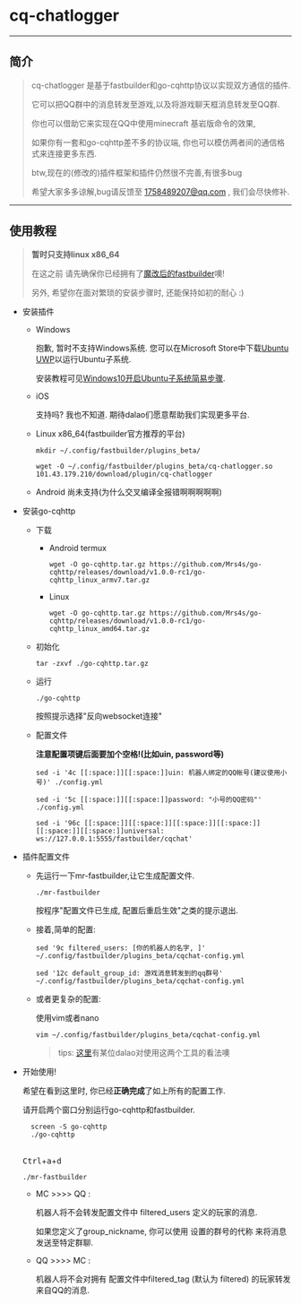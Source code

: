 cq-chatlogger
=============================

-------------------------

## 简介
> cq-chatlogger 是基于fastbuilder和go-cqhttp协议以实现双方通信的插件.
> 
> 它可以把QQ群中的消息转发至游戏,以及将游戏聊天框消息转发至QQ群.
> 
> 你也可以借助它来实现在QQ中使用minecraft 基岩版命令的效果,
> 
> 如果你有一套和go-cqhttp差不多的协议端, 你也可以模仿两者间的通信格式来连接更多东西.
>
> btw,现在的(修改的)插件框架和插件仍然很不完善,有很多bug
> 
> 希望大家多多谅解,bug请反馈至 1758489207@qq.com , 我们会尽快修补.
-----------------

## 使用教程
> **暂时只支持linux x86_64**
> 
> 在这之前 请先确保你已经拥有了[魔改后的fastbuilder](101.43.179.210/download/fastbuilder)噢!
> 
> 另外, 希望你在面对繁琐的安装步骤时, 还能保持如初的耐心 :)

+ 安装插件
  - Windows
    
    抱歉, 暂时不支持Windows系统. 您可以在Microsoft Store中下载[Ubuntu UWP](https://www.microsoft.com/zh-cn/p/ubuntu-2004-lts/9n6svws3rx71#activetab=pivot:overviewtab)以运行Ubuntu子系统. 

    安装教程可见[Windows10开启Ubuntu子系统简易步骤](https://zhuanlan.zhihu.com/p/34133795).


  - iOS
    
    支持吗? 我也不知道. 期待dalao们愿意帮助我们实现更多平台.

  - Linux x86_64(fastbuilder官方推荐的平台)
    
    ```shell
    mkdir ~/.config/fastbuilder/plugins_beta/

    wget -O ~/.config/fastbuilder/plugins_beta/cq-chatlogger.so  101.43.179.210/download/plugin/cq-chatlogger
    ```
    

  - Android
    尚未支持(为什么交叉编译全报错啊啊啊啊啊)
    

+ 安装go-cqhttp
    - 下载
      - Android termux
        ```shell
        wget -O go-cqhttp.tar.gz https://github.com/Mrs4s/go-cqhttp/releases/download/v1.0.0-rc1/go-cqhttp_linux_armv7.tar.gz
        ```
      
      - Linux
        ```shell
        wget -O go-cqhttp.tar.gz https://github.com/Mrs4s/go-cqhttp/releases/download/v1.0.0-rc1/go-cqhttp_linux_amd64.tar.gz
        ```
    - 初始化  
      ```shell 
      tar -zxvf ./go-cqhttp.tar.gz
      ```
    - 运行
      ```shell
      ./go-cqhttp
      ```
      按照提示选择"反向websocket连接"
      
    - 配置文件
      
      **注意配置项键后面要加个空格!(比如uin, password等)**
      ```shell
      sed -i '4c [[:space:]][[:space:]]uin: 机器人绑定的QQ帐号(建议使用小号)' ./config.yml

      sed -i '5c [[:space:]][[:space:]]password: "小号的QQ密码"' ./config.yml

      sed -i '96c [[:space:]][[:space:]][[:space:]][[:space:]][[:space:]][[:space:]]universal: ws://127.0.0.1:5555/fastbuilder/cqchat'
      ```
      
      


+ 插件配置文件
  - 先运行一下mr-fastbuilder,让它生成配置文件.
    ```shell
    ./mr-fastbuilder
    ```
    按程序"配置文件已生成, 配置后重启生效"之类的提示退出.
  - 接着,简单的配置:
    ```shell
    sed '9c filtered_users: [你的机器人的名字, ]' ~/.config/fastbuilder/plugins_beta/cqchat-config.yml

    sed '12c default_group_id: 游戏消息转发到的qq群号' ~/.config/fastbuilder/plugins_beta/cqchat-config.yml
    ```
  - 或者更复杂的配置:
    
    使用vim或者nano
    ```shell
    vim ~/.config/fastbuilder/plugins_beta/cqchat-config.yml
    ```
    > tips: [这里](https://www.zhihu.com/question/432439521/answer/1653191042)有某位dalao对使用这两个工具的看法噢

+ 开始使用!

  希望在看到这里时, 你已经**正确完成**了如上所有的配置工作.
  
  请开启两个窗口分别运行go-cqhttp和fastbuilder.
  ```shell
    screen -S go-cqhttp
    ./go-cqhttp
    ```
    <br>
  <kbd>Ctrl</kbd>+<kbd>a</kbd>+<kbd>d</kbd>
  
  ```shell
  ./mr-fastbuilder
  ```
  - MC >>>> QQ :
    
    机器人将不会转发配置文件中 filtered_users 定义的玩家的消息.

    如果您定义了group_nickname, 你可以使用 设置的群号的代称 来将消息发送至特定群聊.

  - QQ >>>> MC :

    机器人将不会对拥有 配置文件中filtered_tag (默认为 filtered) 的玩家转发来自QQ的消息.